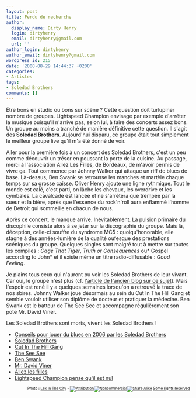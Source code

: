 ```yaml
---
layout: post
title: Perdu de recherche
author:
  display_name: Dirty Henry
  login: dirtyhenry
  email: dirtyhenry@gmail.com
  url: ''
author_login: dirtyhenry
author_email: dirtyhenry@gmail.com
wordpress_id: 215
date: '2008-08-29 14:44:37 +0200'
categories:
- Artistes
tags:
- Soledad Brothers
comments: []
---
```

Être bons en studio ou bons sur scène ? Cette question doit turlupiner nombre de groupes. Lightspeed Champion envisage par exemple d'arrêter la musique puisqu'il n'arrive pas, selon lui, à faire des concerts assez bons. Un groupe au moins a tranché de manière définitive cette question. Il s'agit des __Soledad Brothers__. Aujourd'hui disparu, ce groupe était tout simplement le meilleur groupe live qu'il m'a été donné de voir.

Aller pour la première fois à un concert des Soledad Brothers, c'est un peu comme découvrir un trésor en poussant la porte de la cuisine. Au passage, merci à l'association Allez Les Filles, de Bordeaux, de m'avoir permis de vivre ça. Tout commence par Johnny Walker qui attaque un riff de blues de base. Là-dessus, Ben Swank se retrousse les manches et martèle chaque temps sur sa grosse caisse. Oliver Henry ajoute une ligne rythmique. Tout le monde est calé, c'est parti, on lâche les chevaux, les overdrive et les cymbales. La cavalcade est lancée et ne s'arrêtera que trempée par la sueur et la bière, après que l'essence du rock'n'roll aura enflammé l'homme de Detroit qui sommeille en chacun de nous.

Après ce concert, le manque arrive. Inévitablement. La pulsion primaire du discophile consiste alors à se jeter sur la discographie du groupe. Mais là, déception, celle-ci souffre du syndrome MC5 : quoiqu'honorable, elle stagne à des années-lumière de la qualité oufesque des prestations scéniques du groupe. Quelques singles sont malgré tout à mettre sur toutes les compiles : *Cage That Tiger*, *Truth or Consequences* ou* Gospel according to John* et il existe même un titre radio-diffusable : *Good Feeling*.

Je plains tous ceux qui n'auront pu voir les Soledad Brothers de leur vivant. Car oui, le groupe n'est plus (cf. <a href="http://deadroosterrecords.blogspot.com/2006/06/les-soledad-brothers-sont-morts-vivent.html">l'article de l'ancien blog sur ce sujet</a>). Mais l'espoir est rené il y a quelques semaines lorsqu'on a retrouvé la trace de nos sbires. Johnny Walker joue désormais au sein du Cut In The Hill Gang et semble vouloir utiliser son diplôme de docteur et pratiquer la médecine. Ben Swank est le batteur de The See See et accompagne régulièrement son pote Mr. David Viner.

Les Soledad Brothers sont morts, vivent les Soledad Brothers !

<ul>
	<li><a href="http://www.guardian.co.uk/music/2006/mar/03/popandrock1">Conseils pour jouer du blues en 2006 par les Soledad Brothers</a></li>
	<li><a href="http://www.myspace.com/soledadbrothers">Soledad Brothers</a></li>
	<li><a href="http://www.myspace.com/cutinthehillgang">Cut In The Hill Gang</a></li>
	<li><a href="http://www.myspace.com/theseeseeband">The See See</a></li>
	<li><a href="http://www.myspace.com/neoistalliance">Ben Swank</a></li>
	<li><a href="http://www.myspace.com/mrdavidviner">Mr. David Viner</a></li>
	<li><a href="http://www.allezlesfilles.com">Allez les filles</a></li>
	<li><a href="http://www.lightspeedchampion.com/bmachine/devwrites.php?id=246">Lightspeed Champion pense qu'il est nul</a></li>

</ul>
<p style="font-size: 10px; padding-top: 0px; margin-top: 0px; margin-bottom: 0px" align="right">Photo : <a href="http://flickr.com/photos/toronto_lex/">Lex In The City</a> - <span class="license">
<span class="ccIcn ccIcnSmall"><a href="http://creativecommons.org/licenses/by-nc-sa/2.0/deed.en"><img title="Attribution" src="http://l.yimg.com/g/images/cc_icon_attribution_small.gif" border="0" alt="Attribution" /><img title="Noncommercial" src="http://l.yimg.com/g/images/cc_icon_noncomm_small.gif" border="0" alt="Noncommercial" /><img title="Share Alike" src="http://l.yimg.com/g/images/cc_icon_sharealike_small.gif" border="0" alt="Share Alike" /></a></span>
<a class="Plain" rel="license cc:license" href="http://creativecommons.org/licenses/by-nc-sa/2.0/deed.en">Some rights reserved</a> </span>

